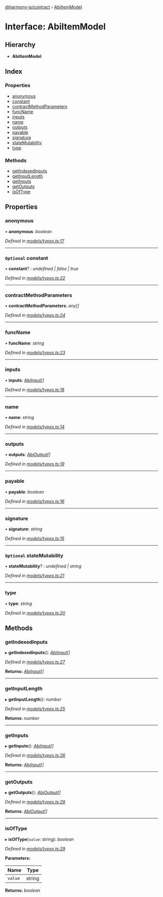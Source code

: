 [@harmony-js/contract](../globals.md) › [AbiItemModel](abiitemmodel.md)

# Interface: AbiItemModel

## Hierarchy

* **AbiItemModel**

## Index

### Properties

* [anonymous](abiitemmodel.md#anonymous)
* [constant](abiitemmodel.md#optional-constant)
* [contractMethodParameters](abiitemmodel.md#contractmethodparameters)
* [funcName](abiitemmodel.md#funcname)
* [inputs](abiitemmodel.md#inputs)
* [name](abiitemmodel.md#name)
* [outputs](abiitemmodel.md#outputs)
* [payable](abiitemmodel.md#payable)
* [signature](abiitemmodel.md#signature)
* [stateMutability](abiitemmodel.md#optional-statemutability)
* [type](abiitemmodel.md#type)

### Methods

* [getIndexedInputs](abiitemmodel.md#getindexedinputs)
* [getInputLength](abiitemmodel.md#getinputlength)
* [getInputs](abiitemmodel.md#getinputs)
* [getOutputs](abiitemmodel.md#getoutputs)
* [isOfType](abiitemmodel.md#isoftype)

## Properties

###  anonymous

• **anonymous**: *boolean*

*Defined in [models/types.ts:17](https://github.com/FireStack-Lab/Harmony-sdk-core/blob/33571de/packages/harmony-contract/src/models/types.ts#L17)*

___

### `Optional` constant

• **constant**? : *undefined | false | true*

*Defined in [models/types.ts:22](https://github.com/FireStack-Lab/Harmony-sdk-core/blob/33571de/packages/harmony-contract/src/models/types.ts#L22)*

___

###  contractMethodParameters

• **contractMethodParameters**: *any[]*

*Defined in [models/types.ts:24](https://github.com/FireStack-Lab/Harmony-sdk-core/blob/33571de/packages/harmony-contract/src/models/types.ts#L24)*

___

###  funcName

• **funcName**: *string*

*Defined in [models/types.ts:23](https://github.com/FireStack-Lab/Harmony-sdk-core/blob/33571de/packages/harmony-contract/src/models/types.ts#L23)*

___

###  inputs

• **inputs**: *[AbiInput](abiinput.md)[]*

*Defined in [models/types.ts:18](https://github.com/FireStack-Lab/Harmony-sdk-core/blob/33571de/packages/harmony-contract/src/models/types.ts#L18)*

___

###  name

• **name**: *string*

*Defined in [models/types.ts:14](https://github.com/FireStack-Lab/Harmony-sdk-core/blob/33571de/packages/harmony-contract/src/models/types.ts#L14)*

___

###  outputs

• **outputs**: *[AbiOutput](abioutput.md)[]*

*Defined in [models/types.ts:19](https://github.com/FireStack-Lab/Harmony-sdk-core/blob/33571de/packages/harmony-contract/src/models/types.ts#L19)*

___

###  payable

• **payable**: *boolean*

*Defined in [models/types.ts:16](https://github.com/FireStack-Lab/Harmony-sdk-core/blob/33571de/packages/harmony-contract/src/models/types.ts#L16)*

___

###  signature

• **signature**: *string*

*Defined in [models/types.ts:15](https://github.com/FireStack-Lab/Harmony-sdk-core/blob/33571de/packages/harmony-contract/src/models/types.ts#L15)*

___

### `Optional` stateMutability

• **stateMutability**? : *undefined | string*

*Defined in [models/types.ts:21](https://github.com/FireStack-Lab/Harmony-sdk-core/blob/33571de/packages/harmony-contract/src/models/types.ts#L21)*

___

###  type

• **type**: *string*

*Defined in [models/types.ts:20](https://github.com/FireStack-Lab/Harmony-sdk-core/blob/33571de/packages/harmony-contract/src/models/types.ts#L20)*

## Methods

###  getIndexedInputs

▸ **getIndexedInputs**(): *[AbiInput](abiinput.md)[]*

*Defined in [models/types.ts:27](https://github.com/FireStack-Lab/Harmony-sdk-core/blob/33571de/packages/harmony-contract/src/models/types.ts#L27)*

**Returns:** *[AbiInput](abiinput.md)[]*

___

###  getInputLength

▸ **getInputLength**(): *number*

*Defined in [models/types.ts:25](https://github.com/FireStack-Lab/Harmony-sdk-core/blob/33571de/packages/harmony-contract/src/models/types.ts#L25)*

**Returns:** *number*

___

###  getInputs

▸ **getInputs**(): *[AbiInput](abiinput.md)[]*

*Defined in [models/types.ts:26](https://github.com/FireStack-Lab/Harmony-sdk-core/blob/33571de/packages/harmony-contract/src/models/types.ts#L26)*

**Returns:** *[AbiInput](abiinput.md)[]*

___

###  getOutputs

▸ **getOutputs**(): *[AbiOutput](abioutput.md)[]*

*Defined in [models/types.ts:28](https://github.com/FireStack-Lab/Harmony-sdk-core/blob/33571de/packages/harmony-contract/src/models/types.ts#L28)*

**Returns:** *[AbiOutput](abioutput.md)[]*

___

###  isOfType

▸ **isOfType**(`value`: string): *boolean*

*Defined in [models/types.ts:29](https://github.com/FireStack-Lab/Harmony-sdk-core/blob/33571de/packages/harmony-contract/src/models/types.ts#L29)*

**Parameters:**

Name | Type |
------ | ------ |
`value` | string |

**Returns:** *boolean*
